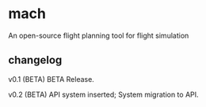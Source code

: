# mach
An open-source flight planning tool for flight simulation

## changelog
v0.1 (BETA)
BETA Release.

v0.2 (BETA)
API system inserted;
System migration to API.
